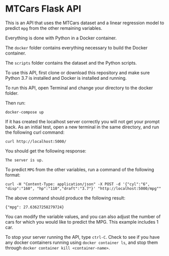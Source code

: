 # MTCars Flask API

This is an API that uses the MTCars dataset and a linear regression model to predict `mpg` from the other remaining variables.

Everything is done with Python in a Docker container.

The `docker` folder contains everything necessary to build the Docker container.

The `scripts` folder contains the dataset and the Python scripts.

To use this API, first clone or download this repository and make sure Python 3.7 is installed and Docker is installed and running.

To run this API, open Terminal and change your directory to the docker folder.

Then run:

`docker-compose up`

If it has created the localhost server correctly you will not get your prompt back. As an initial test, open a new terminal in the same directory, and run the following curl command:

`curl http://localhost:5000/`

You should get the following response:

`The server is up.`

To predict `MPG` from the other variables, run a command of the following format:

`curl -H "Content-Type: application/json" -X POST -d '{"cyl":"6", "disp":"160", "hp":"110","draft":"3.7"}' "http://localhost:5000/mpg""`

The above command should produce the following result:

`{"mpg": 27.63627258279724}`

You can modify the variable values, and you can also adjust the number of cars for which you would like to predict the MPG. This example includes 1 car.

To stop your server running the API, type `ctrl-C`. Check to see if you have any docker containers running using `docker container ls`, and stop them through `docker container kill <container-name>`.

